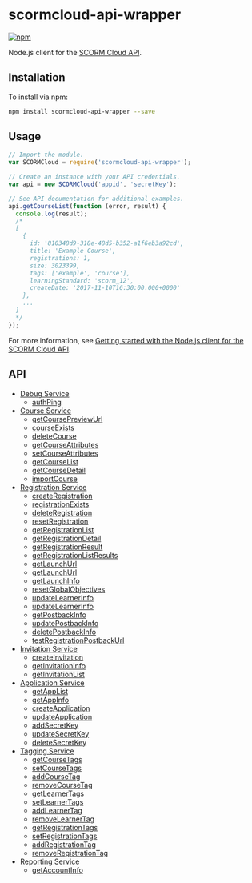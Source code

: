 # scormcloud-api-wrapper

[![npm](https://img.shields.io/npm/v/scormcloud-api-wrapper.svg?style=flat-square)](https://www.npmjs.com/package/scormcloud-api-wrapper)

Node.js client for the [SCORM Cloud API](https://cloud.scorm.com/docs/index.html).

## Installation

To install via npm:

```sh
npm install scormcloud-api-wrapper --save
```

## Usage

```js
// Import the module.
var SCORMCloud = require('scormcloud-api-wrapper');

// Create an instance with your API credentials.
var api = new SCORMCloud('appid', 'secretKey');

// See API documentation for additional examples.
api.getCourseList(function (error, result) {
  console.log(result);
  /*
  [
    {
      id: '810348d9-318e-48d5-b352-a1f6eb3a92cd',
      title: 'Example Course',
      registrations: 1,
      size: 3023399,
      tags: ['example', 'course'],
      learningStandard: 'scorm_12',
      createDate: '2017-11-10T16:30:00.000+0000'
    },
    ...
  ]
  */
});
```

For more information, see [Getting started with the Node.js client for the SCORM Cloud API](https://stevenwestmoreland.com/2017/11/nodejs-client-for-scormcloud-api.html).

## API

* [Debug Service](https://stevenwestmoreland.com/projects/scormcloud-api-wrapper/docs/api/debug.html)
    * [authPing](https://stevenwestmoreland.com/projects/scormcloud-api-wrapper/docs/api/debug.html#authPing)
* [Course Service](https://stevenwestmoreland.com/projects/scormcloud-api-wrapper/docs/api/course.html)
    * [getCoursePreviewUrl](https://stevenwestmoreland.com/projects/scormcloud-api-wrapper/docs/api/course.html#getCoursePreviewUrl)
    * [courseExists](https://stevenwestmoreland.com/projects/scormcloud-api-wrapper/docs/api/course.html#courseExists)
    * [deleteCourse](https://stevenwestmoreland.com/projects/scormcloud-api-wrapper/docs/api/course.html#deleteCourse)
    * [getCourseAttributes](https://stevenwestmoreland.com/projects/scormcloud-api-wrapper/docs/api/course.html#getCourseAttributes)
    * [setCourseAttributes](https://stevenwestmoreland.com/projects/scormcloud-api-wrapper/docs/api/course.html#setCourseAttributes)
    * [getCourseList](https://stevenwestmoreland.com/projects/scormcloud-api-wrapper/docs/api/course.html#getCourseList)
    * [getCourseDetail](https://stevenwestmoreland.com/projects/scormcloud-api-wrapper/docs/api/course.html#getCourseDetail)
    * [importCourse](https://stevenwestmoreland.com/projects/scormcloud-api-wrapper/docs/api/course.html#importCourse)
* [Registration Service](https://stevenwestmoreland.com/projects/scormcloud-api-wrapper/docs/api/registration.html)
    * [createRegistration](https://stevenwestmoreland.com/projects/scormcloud-api-wrapper/docs/api/registration.html#createRegistration)
    * [registrationExists](https://stevenwestmoreland.com/projects/scormcloud-api-wrapper/docs/api/registration.html#registrationExists)
    * [deleteRegistration](https://stevenwestmoreland.com/projects/scormcloud-api-wrapper/docs/api/registration.html#deleteRegistration)
    * [resetRegistration](https://stevenwestmoreland.com/projects/scormcloud-api-wrapper/docs/api/registration.html#resetRegistration)
    * [getRegistrationList](https://stevenwestmoreland.com/projects/scormcloud-api-wrapper/docs/api/registration.html#getRegistrationList)
    * [getRegistrationDetail](https://stevenwestmoreland.com/projects/scormcloud-api-wrapper/docs/api/registration.html#getRegistrationDetail)
    * [getRegistrationResult](https://stevenwestmoreland.com/projects/scormcloud-api-wrapper/docs/api/registration.html#getRegistrationResult)
    * [getRegistrationListResults](https://stevenwestmoreland.com/projects/scormcloud-api-wrapper/docs/api/registration.html#getRegistrationListResults)
    * [getLaunchUrl](https://stevenwestmoreland.com/projects/scormcloud-api-wrapper/docs/api/registration.html#getLaunchUrl)
    * [getLaunchUrl](https://stevenwestmoreland.com/projects/scormcloud-api-wrapper/docs/api/registration.html#getLaunchHistory)
    * [getLaunchInfo](https://stevenwestmoreland.com/projects/scormcloud-api-wrapper/docs/api/registration.html#getLaunchInfo)
    * [resetGlobalObjectives](https://stevenwestmoreland.com/projects/scormcloud-api-wrapper/docs/api/registration.html#resetGlobalObjectives)
    * [updateLearnerInfo](https://stevenwestmoreland.com/projects/scormcloud-api-wrapper/docs/api/registration.html#updateLearnerInfo)
    * [updateLearnerInfo](https://stevenwestmoreland.com/projects/scormcloud-api-wrapper/docs/api/registration.html#updateLearnerInfo)
    * [getPostbackInfo](https://stevenwestmoreland.com/projects/scormcloud-api-wrapper/docs/api/registration.html#getPostbackInfo)
    * [updatePostbackInfo](https://stevenwestmoreland.com/projects/scormcloud-api-wrapper/docs/api/registration.html#updatePostbackInfo)
    * [deletePostbackInfo](https://stevenwestmoreland.com/projects/scormcloud-api-wrapper/docs/api/registration.html#deletePostbackInfo)
    * [testRegistrationPostbackUrl](https://stevenwestmoreland.com/projects/scormcloud-api-wrapper/docs/api/registration.html#testRegistrationPostbackUrl)
* [Invitation Service](https://stevenwestmoreland.com/projects/scormcloud-api-wrapper/docs/api/invitation.html)
    * [createInvitation](https://stevenwestmoreland.com/projects/scormcloud-api-wrapper/docs/api/invitation.html#createInvitation)
    * [getInvitationInfo](https://stevenwestmoreland.com/projects/scormcloud-api-wrapper/docs/api/invitation.html#getInvitationInfo)
    * [getInvitationList](https://stevenwestmoreland.com/projects/scormcloud-api-wrapper/docs/api/invitation.html#getInvitationList)
* [Application Service](https://stevenwestmoreland.com/projects/scormcloud-api-wrapper/docs/api/application.html)
    * [getAppList](https://stevenwestmoreland.com/projects/scormcloud-api-wrapper/docs/api/application.html#getAppList)
    * [getAppInfo](https://stevenwestmoreland.com/projects/scormcloud-api-wrapper/docs/api/application.html#getAppInfo)
    * [createApplication](https://stevenwestmoreland.com/projects/scormcloud-api-wrapper/docs/api/application.html#createApplication)
    * [updateApplication](https://stevenwestmoreland.com/projects/scormcloud-api-wrapper/docs/api/application.html#updateApplication)
    * [addSecretKey](https://stevenwestmoreland.com/projects/scormcloud-api-wrapper/docs/api/application.html#addSecretKey)
    * [updateSecretKey](https://stevenwestmoreland.com/projects/scormcloud-api-wrapper/docs/api/application.html#updateSecretKey)
    * [deleteSecretKey](https://stevenwestmoreland.com/projects/scormcloud-api-wrapper/docs/api/application.html#deleteSecretKey)
* [Tagging Service](https://stevenwestmoreland.com/projects/scormcloud-api-wrapper/docs/api/tagging.html)
    * [getCourseTags](https://stevenwestmoreland.com/projects/scormcloud-api-wrapper/docs/api/tagging.html#getCourseTags)
    * [setCourseTags](https://stevenwestmoreland.com/projects/scormcloud-api-wrapper/docs/api/tagging.html#setCourseTags)
    * [addCourseTag](https://stevenwestmoreland.com/projects/scormcloud-api-wrapper/docs/api/tagging.html#addCourseTag)
    * [removeCourseTag](https://stevenwestmoreland.com/projects/scormcloud-api-wrapper/docs/api/tagging.html#removeCourseTag)
    * [getLearnerTags](https://stevenwestmoreland.com/projects/scormcloud-api-wrapper/docs/api/tagging.html#getLearnerTags)
    * [setLearnerTags](https://stevenwestmoreland.com/projects/scormcloud-api-wrapper/docs/api/tagging.html#setLearnerTags)
    * [addLearnerTag](https://stevenwestmoreland.com/projects/scormcloud-api-wrapper/docs/api/tagging.html#addLearnerTag)
    * [removeLearnerTag](https://stevenwestmoreland.com/projects/scormcloud-api-wrapper/docs/api/tagging.html#removeLearnerTag)
    * [getRegistrationTags](https://stevenwestmoreland.com/projects/scormcloud-api-wrapper/docs/api/tagging.html#getRegistrationTags)
    * [setRegistrationTags](https://stevenwestmoreland.com/projects/scormcloud-api-wrapper/docs/api/tagging.html#setRegistrationTags)
    * [addRegistrationTag](https://stevenwestmoreland.com/projects/scormcloud-api-wrapper/docs/api/tagging.html#addRegistrationTag)
    * [removeRegistrationTag](https://stevenwestmoreland.com/projects/scormcloud-api-wrapper/docs/api/tagging.html#removeRegistrationTag)
* [Reporting Service](https://stevenwestmoreland.com/projects/scormcloud-api-wrapper/docs/api/reporting.html)
    * [getAccountInfo](https://stevenwestmoreland.com/projects/scormcloud-api-wrapper/docs/api/reporting.html#getAccountInfo)
